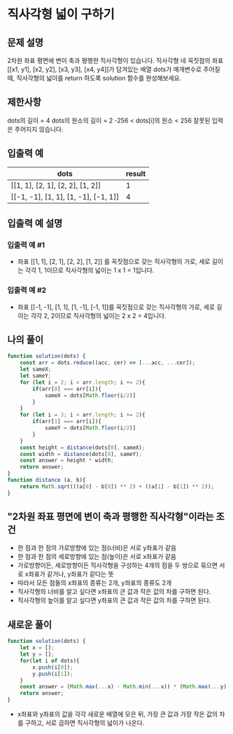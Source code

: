 # 직사각형 넓이 구하기

## 문제 설명
2차원 좌표 평면에 변이 축과 평행한 직사각형이 있습니다. 직사각형 네 꼭짓점의 좌표 [[x1, y1], [x2, y2], [x3, y3], [x4, y4]]가 담겨있는 배열 dots가 매개변수로 주어질 때, 직사각형의 넓이를 return 하도록 solution 함수를 완성해보세요.

## 제한사항
dots의 길이 = 4
dots의 원소의 길이 = 2
-256 < dots[i]의 원소 < 256
잘못된 입력은 주어지지 않습니다.

## 입출력 예
|dots|result|
|-----|-----|
|[[1, 1], [2, 1], [2, 2], [1, 2]]|1|
|[[-1, -1], [1, 1], [1, -1], [-1, 1]]|4|

## 입출력 예 설명

### 입출력 예 #1
- 좌표 [[1, 1], [2, 1], [2, 2], [1, 2]] 를 꼭짓점으로 갖는 직사각형의 가로, 세로 길이는 각각 1, 1이므로 직사각형의 넓이는 1 x 1 = 1입니다.

### 입출력 예 #2
- 좌표 [[-1, -1], [1, 1], [1, -1], [-1, 1]]를 꼭짓점으로 갖는 직사각형의 가로, 세로 길이는 각각 2, 2이므로 직사각형의 넓이는 2 x 2 = 4입니다.

## 나의 풀이
```js
function solution(dots) {
    const arr = dots.reduce((acc, cer) => [...acc, ...cer]);
    let sameX;
    let sameY;
    for (let i = 2; i < arr.length; i += 2){
        if(arr[0] === arr[i]){
            sameX = dots[Math.floor(i/2)]
        }
    }
    for (let i = 3; i < arr.length; i += 2){
        if(arr[1] === arr[i]){
            sameY = dots[Math.floor(i/2)]
        }
    }
    const height = distance(dots[0], sameX);
    const width = distance(dots[0], sameY);
    const answer = height * width;
    return answer;
}
function distance (a, b){
    return Math.sqrt(((a[0] - b[0]) ** 2) + ((a[1] - b[1]) ** 2));
}
```
## "2차원 좌표 평면에 변이 축과 평행한 직사각형"이라는 조건
- 한 점과 한 점의 가로방향에 있는 점(너비)은 서로 y좌표가 같음
- 한 점과 한 점의 세로방향에 있는 점(높이)은 서로 x좌표가 같음
- 가로방향이든, 세로방향이든 직사각형을 구성하는 4개의 점을 두 쌍으로 묶으면 서로 x좌표가 같거나, y좌표가 같다는 뜻
- 따라서 모든 점들의 x좌표의 종류는 2개, y좌표의 종류도 2개
- 직사각형의 너비를 알고 싶다면 x좌표의 큰 값과 작은 값의 차를 구하면 된다.
- 직사각형의 높이를 알고 싶다면 y좌표의 큰 값과 작은 값의 차를 구하면 된다.

## 새로운 풀이
```js
function solution(dots) {
    let x = [];
    let y = [];
    for(let i of dots){
        x.push(i[0]);
        y.push(i[1]);
    }
    const answer = (Math.max(...x) - Math.min(...x)) * (Math.max(...y) - Math.min(...y));
    return answer;
}
```
- x좌표와 y좌표의 값을 각각 새로운 배열에 모은 뒤, 가장 큰 값과 가장 작은 값의 차를 구하고, 서로 곱하면 직사각형의 넓이가 나온다.